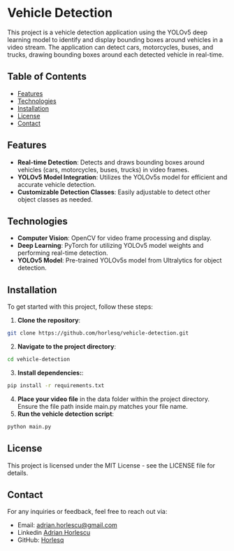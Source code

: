 # Vehicle Detection

This project is a vehicle detection application using the YOLOv5 deep learning model to identify and display bounding boxes around vehicles in a video stream. The application can detect cars, motorcycles, buses, and trucks, drawing bounding boxes around each detected vehicle in real-time.

## Table of Contents

- [Features](#features)
- [Technologies](#technologies)
- [Installation](#installation)
- [License](#license)
- [Contact](#contact)


## Features

- **Real-time Detection**: Detects and draws bounding boxes around vehicles (cars, motorcycles, buses, trucks) in video frames.
- **YOLOv5 Model Integration**: Utilizes the YOLOv5s model for efficient and accurate vehicle detection.
- **Customizable Detection Classes**: Easily adjustable to detect other object classes as needed.


## Technologies

- **Computer Vision**: OpenCV for video frame processing and display.
- **Deep Learning**: PyTorch for utilizing YOLOv5 model weights and performing real-time detection.
- **YOLOv5 Model**: Pre-trained YOLOv5s model from Ultralytics for object detection.

## Installation

To get started with this project, follow these steps:
1. **Clone the repository**:
```bash
git clone https://github.com/horlesq/vehicle-detection.git
```
2. **Navigate to the project directory**:
```bash
cd vehicle-detection
```
3. **Install dependencies:**:
```bash
pip install -r requirements.txt
```
4. **Place your video file** in the data folder within the project directory. Ensure the file path inside main.py matches your file name.
5. **Run the vehicle detection script**:
```bash
python main.py
```

## License
This project is licensed under the MIT License - see the LICENSE file for details.

## Contact

For any inquiries or feedback, feel free to reach out via:

- Email: adrian.horlescu@gmail.com
- Linkedin [Adrian Horlescu](https://www.linkedin.com/in/adrian-horlescu/)
- GitHub: [Horlesq](https://github.com/horlesq)
